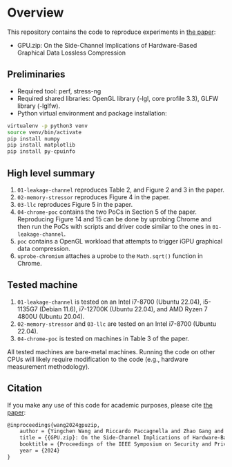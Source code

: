 # Overview

This repository contains the code to reproduce experiments in [the paper][paper]:

* GPU.zip: On the Side-Channel Implications of Hardware-Based Graphical Data Lossless Compression

## Preliminaries

* Required tool: perf, stress-ng
* Required shared libraries: OpenGL library (-lgl, core profile 3.3), GLFW library (-lglfw).
* Python virtual environment and package installation:

```bash
virtualenv -p python3 venv
source venv/bin/activate
pip install numpy
pip install matplotlib
pip install py-cpuinfo
```

## High level summary

1. `01-leakage-channel` reproduces Table 2, and Figure 2 and 3 in the paper.
2. `02-memory-stressor` reproduces Figure 4 in the paper.
3. `03-llc` reproduces Figure 5 in the paper.
5. `04-chrome-poc` contains the two PoCs in Section 5 of the paper. Reproducing Figure 14 and 15 can be done by uprobing Chrome and then run the PoCs with scripts and driver code similar to the ones in `01-leakage-channel`.
6. `poc` contains a OpenGL workload that attempts to trigger iGPU graphical data compression.
7. `uprobe-chromium` attaches a uprobe to the `Math.sqrt()` function in Chrome.

## Tested machine

1. `01-leakage-channel` is tested on an Intel i7-8700 (Ubuntu 22.04), i5-1135G7 (Debian 11.6), i7-12700K (Ubuntu 22.04), and AMD Ryzen 7 4800U (Ubuntu 20.04).
2. `02-memory-stressor` and `03-llc` are tested on an Intel i7-8700 (Ubuntu 22.04).
3. `04-chrome-poc` is tested on machines in Table 3 of the paper.

All tested machines are bare-metal machines. Running the code on other CPUs will likely require modification to the code (e.g., hardware measurement methodology).

## Citation

If you make any use of this code for academic purposes, please cite [the paper][paper]:

```tex
@inproceedings{wang2024gpuzip,
    author = {Yingchen Wang and Riccardo Paccagnella and Zhao Gang and Willy R. Vasquez and David Kohlbrenner and Hovav Shacham and Christopher W. Fletcher},
    title = {{GPU.zip}: On the Side-Channel Implications of Hardware-Based Graphical Data Compression},
    booktitle = {Proceedings of the IEEE Symposium on Security and Privacy (S&P)},
    year = {2024}
}
```

[paper]: https://www.hertzbleed.com/gpu.zip/GPU-zip.pdf